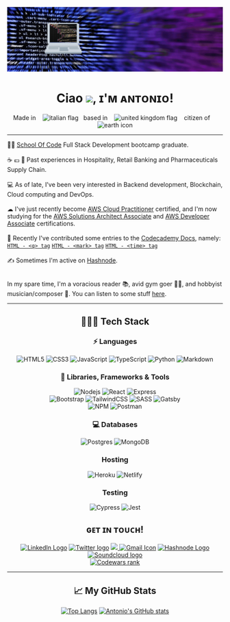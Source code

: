 <img src="banner (2).gif">

<h1 align="center"> Ciao <img src="https://raw.githubusercontent.com/MartinHeinz/MartinHeinz/master/wave.gif" width="30px">, ɪ'ᴍ ᴀɴᴛᴏɴɪᴏ! </h1>

<p align="center">
Made in &nbsp; &nbsp;<img src="https://cdn.worldvectorlogo.com/logos/italyc.svg" alt="italian flag" width="30px" height="30px">&nbsp; &nbsp;based in &nbsp; &nbsp;<img src="https://cdn.worldvectorlogo.com/logos/flag-of-the-united-kingdom-2.svg" alt="united kingdom flag" height="30px" width="30px">&nbsp; &nbsp; citizen of &nbsp; &nbsp;<img src="https://images.vexels.com/media/users/3/157970/isolated/preview/c156b4270aea292b9b335dd463ea17eb-earth-planet-icon-earth-icon-by-vexels.png" alt="earth icon" height="30px" width="30px">
</p>

---

👨‍🎓 [School Of Code](https://www.schoolofcode.co.uk/) Full Stack Development bootcamp graduate.<br><br>
☕ 💷 🏥 Past experiences in Hospitality, Retail Banking and Pharmaceuticals Supply Chain.<br><br>
💻 As of late, I've been very interested in Backend development, Blockchain, Cloud computing and DevOps.<br><br>
☁ I've just recently become [AWS Cloud Practitioner](https://aws.amazon.com/certification/certified-cloud-practitioner/) certified, and I'm now studying for the [AWS Solutions Architect Associate](https://aws.amazon.com/certification/certified-solutions-architect-associate/) and [AWS Developer Associate](https://aws.amazon.com/certification/certified-developer-associate/) certifications.<br><br>
📒 Recently I've contributed some entries to the [Codecademy Docs](https://www.codecademy.com/resources/docs), namely:
	 [`HTML - <q> tag`](https://www.codecademy.com/resources/docs/html/tags/q)
	 [`HTML - <mark> tag`](https://www.codecademy.com/resources/docs/html/semantic-html/mark)
	 [`HTML - <time> tag`](https://www.codecademy.com/resources/docs/html/semantic-html/time)
<br><br>
✍ Sometimes I'm active on [Hashnode](https://hashnode.com/@AntonioRiccelli).<br><br>

In my spare time, I'm a voracious reader 📚, avid gym goer 🏋️‍♂️, and hobbyist musician/composer 🎸. You can listen to some stuff [here](https://soundcloud.com/antonioriccelli).

---
<div align="center">
	
## 👨🏻‍💻 Tech Stack
### ⚡ Languages
![HTML5](https://img.shields.io/badge/HTML5-E34F26?style=for-the-badge&logo=html5&logoColor=white)
![CSS3](https://img.shields.io/badge/CSS3-1572B6?style=for-the-badge&logo=css3&logoColor=white)
![JavaScript](https://img.shields.io/badge/JavaScript-323330?style=for-the-badge&logo=javascript&logoColor=F7DF1E)
![TypeScript](https://img.shields.io/badge/TypeScript-007ACC?style=for-the-badge&logo=typescript&logoColor=white)
![Python](https://img.shields.io/badge/Python-FFD43B?style=for-the-badge&logo=python&logoColor=306998)
![Markdown](https://img.shields.io/badge/Markdown-000000?style=for-the-badge&logo=markdown&logoColor=white)

### 🚀 Libraries, Frameworks & Tools
![Nodejs](https://img.shields.io/badge/Node.js-339933?style=for-the-badge&logo=nodedotjs&logoColor=white)
![React](https://img.shields.io/badge/React-20232A?style=for-the-badge&logo=react&logoColor=61DAFB)
![Express](https://img.shields.io/badge/Express.js-404D59?style=for-the-badge)
<br>
![Bootstrap](https://img.shields.io/badge/Bootstrap-563D7C?style=for-the-badge&logo=bootstrap&logoColor=white)
![TailwindCSS](https://img.shields.io/badge/tailwindcss-%2338B2AC.svg?style=for-the-badge&logo=tailwind-css&logoColor=white)
![SASS](https://img.shields.io/badge/SASS-hotpink.svg?style=for-the-badge&logo=SASS&logoColor=white)
![Gatsby](https://img.shields.io/badge/Gatsby-663399?style=for-the-badge&logo=gatsby&logoColor=white)
<br>
![NPM](https://img.shields.io/badge/npm-CB3837?style=for-the-badge&logo=npm&logoColor=white)
![Postman](https://img.shields.io/badge/Postman-FF6C37?style=for-the-badge&logo=postman&logoColor=white)

### 💻 Databases
![Postgres](https://img.shields.io/badge/postgres-%23316192.svg?style=for-the-badge&logo=postgresql&logoColor=white)
![MongoDB](https://img.shields.io/badge/mongodb-%23316192.svg?style=for-the-badge&logo=mongodb&logoColor=green)

### Hosting
![Heroku](https://img.shields.io/badge/heroku-%23430098.svg?style=for-the-badge&logo=heroku&logoColor=white)
![Netlify](https://img.shields.io/badge/netlify-%23000000.svg?style=for-the-badge&logo=netlify&logoColor=#00C7B7)

### Testing
![Cypress](https://img.shields.io/badge/-cypress-%23E5E5E5?style=for-the-badge&logo=cypress&logoColor=058a5e)
![Jest](https://img.shields.io/badge/-jest-%23C21325?style=for-the-badge&logo=jest&logoColor=white)

</div>

<div align="center">
	
## ɢᴇᴛ ɪɴ ᴛᴏᴜᴄʜ!

<a href="https://www.linkedin.com/in/antonioriccelli/" title="LinkedIn"><img src="https://img.shields.io/badge/LinkedIn-0077B5?style=for-the-badge&logo=linkedin&logoColor=white"  alt="LinkedIn Logo"  /></a> <a href="https://twitter.com/AntonioRiccell1" title="Twitter"><img src="https://img.shields.io/badge/Twitter-1DA1F2?style=for-the-badge&logo=twitter&logoColor=white"  alt="Twitter logo" /></a>
    <a href="https://antonioriccelli.com/">
		<img src="https://img.shields.io/badge/portfolio-1AA260?style=for-the-badge&logo=About.me&logoColor=white" /> </a>
  <a href="mailto:anton.riccelli@gmail.com" title="Write me an email"><img src="https://img.shields.io/badge/Gmail-D14836?style=for-the-badge&logo=gmail&logoColor=white"  alt="Gmail Icon" /></a>
      <a href="https://hashnode.com/@AntonioRiccelli" title="Hashnode"><img src="https://img.shields.io/badge/Hashnode-2962FF?style=for-the-badge&logo=hashnode&logoColor=white"  alt="Hashnode Logo"/></a>
      <a href="https://soundcloud.com/antonioriccelli" title="Soundcloud"> <img src="https://img.shields.io/badge/soundcloud-FF5500?style=for-the-badge&logo=soundcloud&logoColor=white" alt="Soundcloud logo"> </a><br>
<a href="https://www.codewars.com/users/AntonioRiccelli"><img src="https://www.codewars.com/users/AntonioRiccelli/badges/large" title="Codewars rank"><a>

</div>
	
---
<div align="center">

## &#x1f4c8; My GitHub Stats

[![Top Langs](https://github-readme-stats.vercel.app/api/top-langs/?username=antonio-riccelli&theme=synthwave)](https://github.com/anuraghazra/github-readme-stats)
[![Antonio's GitHub stats](https://github-readme-stats.vercel.app/api?username=antonio-riccelli&theme=synthwave)](https://github.com/anuraghazra/github-readme-stats)


	
<!--  [![spotify-github-profile](https://spotify-github-profile.vercel.app/api/view?uid=31k6q5csek43i73sy3yqm3oakooi&cover_image=true&theme=default)](https://github.com/kittinan/spotify-github-profile) -->

</div>

